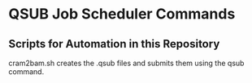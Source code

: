 # QSUB Job Scheduler Commands

## Scripts for Automation in this Repository
cram2bam.sh creates the .qsub files and submits them using the qsub command.
